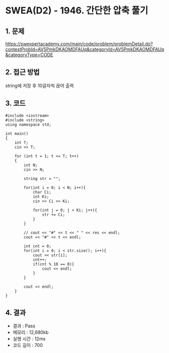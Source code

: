 # SWEA(D2) - 1946. 간단한 압축 풀기

## 1. 문제  
https://swexpertacademy.com/main/code/problem/problemDetail.do?contestProbId=AV5PmkDKAOMDFAUq&categoryId=AV5PmkDKAOMDFAUq&categoryType=CODE
## 2. 접근 방법  
string에 저장 후 10글자씩 끊어 출력
## 3. 코드  
```
#include <iostream>
#include <string>
using namespace std;

int main()
{
	int T;
	cin >> T;

	for (int t = 1; t <= T; t++)
	{
        int N;
        cin >> N;

        string str = "";

        for(int i = 0; i < N; i++){
            char Ci;
            int Ki;
            cin >> Ci >> Ki;

            for(int j = 0; j < Ki; j++){
                str += Ci;
            }
        }

		// cout << "#" << t << " " << res << endl;
        cout << "#" << t << endl;
	
        int cnt = 0;
        for(int i = 0; i < str.size(); i++){
            cout << str[i];
            cnt++;
            if(cnt % 10 == 0){
                cout << endl;
            }
        }
        
        cout << endl;
	}
}
```
## 4. 결과
- 결과 : Pass 
- 메모리 : 12,680kb
- 실행 시간 : 12ms
- 코드 길이 : 700